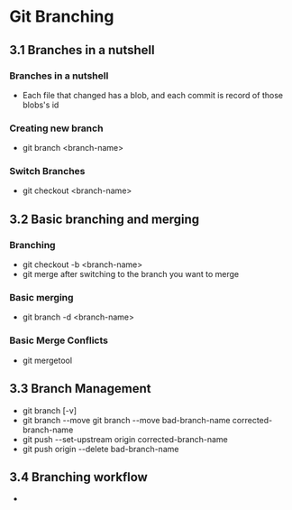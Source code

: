 # Git Branching

## 3.1 Branches in a nutshell

### Branches in a nutshell

- Each file that changed has a blob, and each commit is record of those blobs's id

### Creating new branch

- git branch &lt;branch-name&gt;
  
### Switch Branches

- git checkout &lt;branch-name&gt;

## 3.2 Basic branching and merging

### Branching

- git checkout -b &lt;branch-name&gt;
- git merge after switching to the branch you want to merge 

### Basic merging

- git branch -d &lt;branch-name&gt;

### Basic Merge Conflicts

- git mergetool

## 3.3 Branch Management

- git branch [-v]
- git branch --move git branch --move bad-branch-name corrected-branch-name
- git push --set-upstream origin corrected-branch-name
- git push origin --delete bad-branch-name

## 3.4 Branching workflow

- 